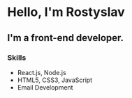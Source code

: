 # Hello, I'm Rostyslav

## I'm a front-end developer. 

### Skills
- React.js, Node.js
- HTML5, CSS3, JavaScript
- Email Development

